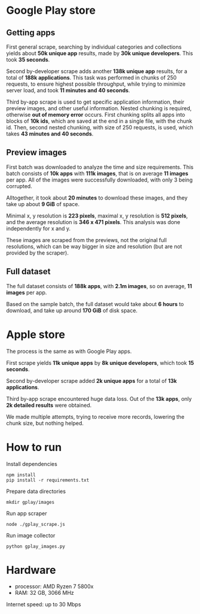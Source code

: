 # Google Play store

## Getting apps
First general scrape, searching by individual categories and collections yields about **50k unique app** results, made by **30k unique developers**. This took **35 seconds**.

Second by-developer scrape adds another **138k unique app** results, for a total of **188k applications**.
This task was performed in chunks of 250 requests, to ensure highest possible throughput, while trying to minimize server load, and took **11 minutes and 40 seconds**.

Third by-app scrape is used to get specific application information, their preview images, and other useful information. Nested chunking is required, otherwise **out of memory error** occurs. First chunking splits all apps into blocks of **10k ids**, which are saved at the end in a single file, with the chunk id. Then, second nested chunking, with size of 250 requests, is used, which takes **43 minutes and 40 seconds**.


## Preview images
First batch was downloaded to analyze the time and size requirements. This batch consists of **10k apps** with **111k images**, that is on average **11 images** per app. All of the images were successfully downloaded, with only 3 being corrupted.

Alltogether, it took about **20 minutes** to download these images, and they take up about **9 GiB** of space.

Minimal x, y resolution is **223 pixels**, maximal x, y resolution is **512 pixels**, and the average resolution is **346 x 471 pixels**. This analysis was done independently for x and y.

These images are scraped from the previews, not the original full resolutions, which can be way bigger in size and resolution (but are not provided by the scraper).

## Full dataset
The full dataset consists of **188k apps**, with **2.1m images**, so on average, **11 images** per app.

Based on the sample batch, the full dataset would take about **6 hours** to download, and take up around **170 GiB** of disk space.


# Apple store

The process is the same as with Google Play apps.

First scrape yields **11k unique apps** by **8k unique developers**, which took **15 seconds**.

Second by-developer scrape added **2k unique apps** for a total of **13k applications**.

Third by-app scrape encountered huge data loss. Out of the **13k apps**, only **2k detailed results** were obtained.

We made multiple attempts, trying to receive more records, lowering the chunk size, but nothing helped.


# How to run

Install dependencies
```
npm install
pip install -r requirements.txt
```

Prepare data directories
```
mkdir gplay/images
```

Run app scraper
```
node ./gplay_scrape.js
```

Run image collector
```
python gplay_images.py
```


# Hardware
- processor: AMD Ryzen 7 5800x
- RAM: 32 GB, 3066 MHz


Internet speed: up to 30 Mbps
